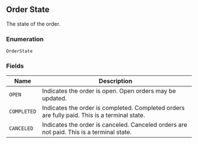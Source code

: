 ## Order State

The state of the order.

### Enumeration

`OrderState`

### Fields

| Name | Description |
|  --- | --- |
| `OPEN` | Indicates the order is open. Open orders may be updated. |
| `COMPLETED` | Indicates the order is completed. Completed orders are fully paid. This is a terminal state. |
| `CANCELED` | Indicates the order is canceled. Canceled orders are not paid. This is a terminal state. |


